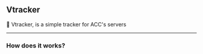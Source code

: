 <h2>Vtracker</h2>
<p>&#128308 Vtracker, is a simple tracker for ACC's servers</p>
<hr>
<h3>How does it works?</h3>



